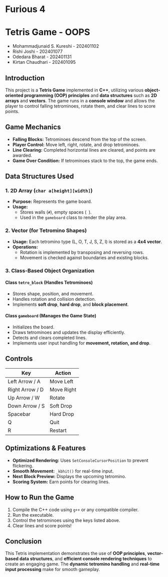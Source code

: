 # Furious 4

# Tetris Game - OOPS
- Mohammadjunaid S. Kureshi - 202401102
- Rishi Joshi - 202401077
- Odedara Bharat - 202401131
- Kirtan Chaudhari - 202401095
## Introduction
This project is a **Tetris Game** implemented in **C++**, utilizing various **object-oriented programming (OOP) principles** and **data structures** such as **2D arrays** and **vectors**. The game runs in a **console window** and allows the player to control falling tetrominoes, rotate them, and clear lines to score points.

## **Game Mechanics**
- **Falling Blocks:** Tetrominoes descend from the top of the screen.
- **Player Control:** Move left, right, rotate, and drop tetrominoes.
- **Line Clearing:** Completed horizontal lines are cleared, and points are awarded.
- **Game Over Condition:** If tetrominoes stack to the top, the game ends.

## **Data Structures Used**
### **1. 2D Array (`char a[height][width]`)**
- **Purpose:** Represents the game board.
- **Usage:**
  - Stores walls (`#`), empty spaces (` `).
  - Used in the `gameboard` class to render the play area.

### **2. Vector (for Tetromino Shapes)**
- **Usage:** Each tetromino type (L, O, T, J, S, Z, I) is stored as a **4x4 vector**.
- **Operations:**
  - Rotation is implemented by transposing and reversing rows.
  - Movement is checked against boundaries and existing blocks.

### **3. Class-Based Object Organization**
#### **Class `tetro_block` (Handles Tetrominoes)**
- Stores shape, position, and movement.
- Handles rotation and collision detection.
- Implements **soft drop**, **hard drop**, and **block placement**.

#### **Class `gameboard` (Manages the Game State)**
- Initializes the board.
- Draws tetrominoes and updates the display efficiently.
- Detects and clears completed lines.
- Implements user input handling for **movement, rotation, and drop**.

## **Controls**
| Key | Action |
|-----|--------|
| Left Arrow / A | Move Left |
| Right Arrow / D | Move Right |
| Up Arrow / W | Rotate |
| Down Arrow / S | Soft Drop |
| Spacebar | Hard Drop |
| Q | Quit |
| R | Restart |

## **Optimizations & Features**
- **Optimized Rendering:** Uses `SetConsoleCursorPosition` to prevent flickering.
- **Smooth Movement:** `_kbhit()` for real-time input.
- **Next Block Preview:** Displays the upcoming tetromino.
- **Scoring System:** Earn points for clearing lines.

## **How to Run the Game**
1. Compile the C++ code using `g++` or any compatible compiler.
2. Run the executable.
3. Control the tetrominoes using the keys listed above.
4. Clear lines and score points!

## **Conclusion**
This Tetris implementation demonstrates the use of **OOP principles**, **vector-based data structures**, and **efficient console rendering techniques** to create an engaging game. The **dynamic tetromino handling** and **real-time input processing** make for smooth gameplay.

